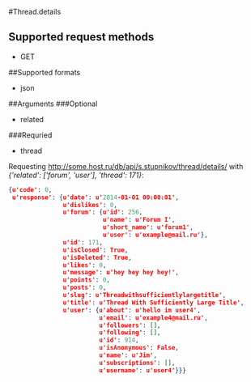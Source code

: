 #Thread.details

## Supported request methods 
* GET

##Supported formats
* json

##Arguments
###Optional
* related

###Requried
* thread

Requesting http://some.host.ru/db/api/s.stupnikov/thread/details/ with _{'related': ['forum', 'user'], 'thread': 171}_:
```json
{u'code': 0,
 u'response': {u'date': u'2014-01-01 00:00:01',
               u'dislikes': 0,
               u'forum': {u'id': 256,
                          u'name': u'Forum I',
                          u'short_name': u'forum1',
                          u'user': u'example@mail.ru'},
               u'id': 171,
               u'isClosed': True,
               u'isDeleted': True,
               u'likes': 0,
               u'message': u'hey hey hey hey!',
               u'points': 0,
               u'posts': 0,
               u'slug': u'Threadwithsufficientlylargetitle',
               u'title': u'Thread With Sufficiently Large Title',
               u'user': {u'about': u'hello im user4',
                         u'email': u'example4@mail.ru',
                         u'followers': [],
                         u'following': [],
                         u'id': 914,
                         u'isAnonymous': False,
                         u'name': u'Jim',
                         u'subscriptions': [],
                         u'username': u'user4'}}}
```
